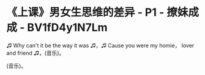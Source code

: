 # 《上课》男女生思维的差异 - P1 - 撩妹成成 - BV1fD4y1N7Lm

♫ Why can't it be the way it was ♫，♫ Cause you were my homie， lover and friend ♫，(音乐)。

(音乐)。
